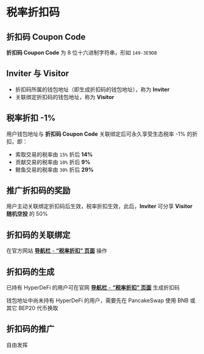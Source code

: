 # 税率折扣码

## 折扣码 Coupon Code

**折扣码 Coupon Code** 为 8 位十六进制字符串，形如 `149-3E9DB`

## Inviter 与 Visitor

- 折扣码所属的钱包地址（即生成折扣码的钱包地址），称为 **Inviter**
- 关联绑定折扣码的钱包地址，称为 **Visitor**

## 税率折扣 -1%

用户钱包地址与 **折扣码 Coupon Code** 关联绑定后可永久享受生态税率 -1% 的折扣，即：

- 索取交易的税率由 `15%` 折后 **14%**
- 贡献交易的税率由 `10%` 折后 **9%**
- 鲸鱼交易的税率由 `30%` 折后 **29%**

## 推广折扣码的奖励

用户主动关联绑定折扣码后生效，税率折扣生效，此后，**Inviter** 可分享 **Visitor** **随机空投** 的 50%

## 折扣码的关联绑定

在官方网站 [**导航栏** - **“税率折扣” 页面**](https://hyperdefi.org/zh/coupon) 操作

## 折扣码的生成

已持有 HyperDeFi 的用户可在官网 [**导航栏** - **“税率折扣” 页面**](https://hyperdefi.org/zh/coupon) 生成折扣码

钱包地址中尚未持有 HyperDeFi 的用户，需要先在 PancakeSwap 使用 BNB 或其它 BEP20 代币换取

## 折扣码的推广

自由发挥

